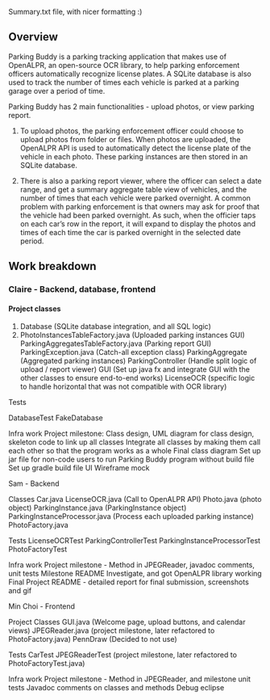 Summary.txt file, with nicer formatting :) 

## Overview 

Parking Buddy is a parking tracking application that makes use of OpenALPR, an open-source OCR library, to help parking enforcement officers automatically recognize license plates. A SQLite database is also used to track the number of times each vehicle is parked at a parking garage over a period of time.

Parking Buddy has 2 main functionalities - upload photos, or view parking report. 

1) To upload photos, the parking enforcement officer could choose to upload photos from folder or files. When photos are uploaded, the OpenALPR API is used to automatically detect the license plate of the vehicle in each photo. These parking instances are then stored in an SQLite database.

2) There is also a parking report viewer, where the officer can select a date range, and get a summary aggregate table view of vehicles, and the number of times that each vehicle were parked overnight. A common problem with parking enforcement is that owners may ask for proof that the vehicle had been parked overnight. As such, when the officier taps on each car’s row in the report, it will expand to display the photos and times of each time the car is parked overnight in the selected date period.

## Work breakdown
### Claire - Backend, database, frontend

#### Project classes
1) Database (SQLite database integration, and all SQL logic)
2) PhotoInstancesTableFactory.java (Uploaded parking instances GUI) 
ParkingAggregatesTableFactory.java (Parking report GUI)
ParkingException.java (Catch-all exception class)
ParkingAggregate (Aggregated parking instances)
ParkingController (Handle split logic of upload / report viewer)
GUI (Set up java fx and integrate GUI with the other classes to ensure end-to-end works)
LicenseOCR (specific logic to handle horizontal that was not compatible with OCR library)


Tests

DatabaseTest
FakeDatabase


Infra work
Project milestone: Class design, UML diagram for class design, skeleton code to link up all classes
Integrate all classes by making them call each other so that the program works as a whole
Final class diagram
Set up jar file for non-code users to run Parking Buddy program without build file
Set up gradle build file
UI Wireframe mock

Sam - Backend

Classes
Car.java
LicenseOCR.java (Call to OpenALPR API)
Photo.java (photo object)
ParkingInstance.java (ParkingInstance object)
ParkingInstanceProcessor.java (Process each uploaded parking instance)
PhotoFactory.java


Tests
LicenseOCRTest
ParkingControllerTest
ParkingInstanceProcessorTest
PhotoFactoryTest

Infra work
Project milestone -  Method in JPEGReader, javadoc comments, unit tests
Milestone README
Investigate, and got OpenALPR library working
Final Project README - detailed report for final submission, screenshots and gif 

Min Choi - Frontend

Project Classes
GUI.java (Welcome page, upload buttons, and calendar views)
JPEGReader.java (project milestone, later refactored to PhotoFactory.java)
PennDraw (Decided to not use)


Tests
CarTest
JPEGReaderTest (project milestone, later refactored to PhotoFactoryTest.java)

Infra work
Project milestone - Method in JPEGReader, and milestone unit tests
Javadoc comments on classes and methods
Debug eclipse

